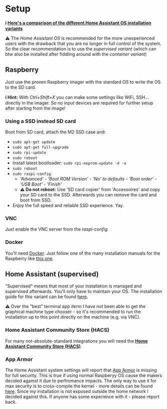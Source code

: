 # Setup

**ℹ️  [Here's a comparison of the different Home Assistant OS installation variants](https://www.home-assistant.io/installation/#compare-installation-methods)**

⚠️ The _Home Assistant OS_ is recommended for the more unexperienced users with the drawback that you are no longer in full control of the system.
So the clear recommendation is to use the _supervised variant_ (which can btw also be installed after fiddling around with the _container variant_) 

## Raspberry
Just use the proven Raspberry imager with the standard OS to write the OS to the SD card.

**ℹ️ Hint:** With _Ctrl+Shift+X_ you can make some settings like WiFi, SSH... directly in the imager. So no input devices are required for further setup after starting from the image!

### Using a SSD instead SD card
Boot from SD card, attach the M2 SSD case and:

- `sudo apt-get update`
- `sudo apt-get full-upgrade`
- `sudo rpi-update`
- `sudo reboot`
-  Install latest bootloader: `sudo rpi-eeprom-update -d -a`
- `sudo reboot`
- `sudo raspi-config`:
    - _'Advanced' - 'Boot ROM Version' - 'No' to defaults - 'Boot order' - 'USB Boot' - 'Finish'_
    - **⚠️ Do not reboot:** Use 'SD card copier' from 'Accessoires' and copy your SD card to the SSD. Afterwards you can remove the card and boot from SSD.
- Enjoy the full speed and reliable SSD experience. Yay.

### VNC
Just enable the VNC server from the _raspi-config_.

### Docker
You'll need [Docker](https://www.docker.com/). Just follow one of the many installation manuals for the Raspberry like [this one](https://phoenixnap.com/kb/docker-on-raspberry-pi).

## Home Assistant (supervised)
"Supervised" means that most of your installation is managed and supervised afterwards. You'll only have to maintain your OS. 
The installation guide for this variant can be found [here](https://github.com/home-assistant/supervised-installer).

⚠️ Over the "best" terminal app _iterm_ I have not been able to get the graphical machine type chooser - so it's recommended to run the installation up to this point directly on the machine (e.g. via VNC).

### Home Assistant Community Store (HACS) 
For many not-absolute-standard integrations you will need the **[Home Assistant Community Store (HACS)](https://hacs.xyz/)**.

### App Armor
The Home Assistant system settings will report that [App Armor](https://www.apparmor.net/) is missing for full security. This is true if using normal Raspberyy OS cause the makers decided against it due to perfromance impacts.
The only way to use it for max security is to cross-compile the kernel - more details can be found [here](https://we.riseup.net/wikis/300095).
Since my installation is not exposed outside the home network I decided against this. If anyone has some experience with it - please report back. 
